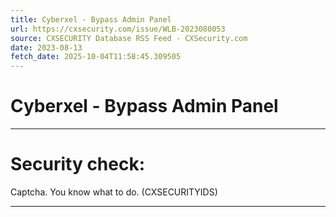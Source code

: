 ```yaml
---
title: Cyberxel - Bypass Admin Panel
url: https://cxsecurity.com/issue/WLB-2023080053
source: CXSECURITY Database RSS Feed - CXSecurity.com
date: 2023-08-13
fetch_date: 2025-10-04T11:58:45.309505
---
```


# Cyberxel - Bypass Admin Panel

---

# Security check:

Captcha. You know what to do. (CXSECURITYIDS)

---
